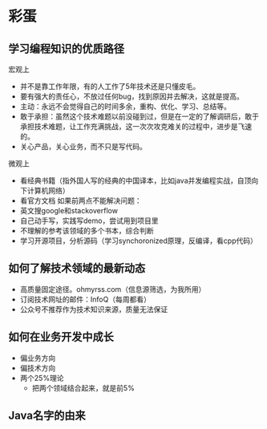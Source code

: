 # 彩蛋

## 学习编程知识的优质路径

宏观上

- 并不是靠工作年限，有的人工作了5年技术还是只懂皮毛。
- 要有强大的责任心，不放过任何bug，找到原因并去解决，这就是提高。
- 主动：永远不会觉得自己的时间多余，重构、优化、学习、总结等。
- 敢于承担：虽然这个技术难题以前没碰到过，但是在一定的了解调研后，敢于承担技术难题，让工作充满挑战，这一次次攻克难关的过程中，进步是飞速的。
- 关心产品，关心业务，而不只是写代码。

微观上

- 看经典书籍（指外国人写的经典的中国译本，比如java并发编程实战，自顶向下计算机网络）
- 看官方文档
如果前两点不能解决问题：
- 英文搜google和stackoverflow
- 自己动手写，实践写demo，尝试用到项目里
- 不理解的参考该领域的多个书本，综合判断
- 学习开源项目，分析源码（学习synchoronized原理，反编译，看cpp代码）

## 如何了解技术领域的最新动态

- 高质量固定途径。ohmyrss.com（信息源筛选，为我所用）
- 订阅技术网址的邮件：InfoQ（每周都看）
- 公众号不推荐作为技术知识来源，质量无法保证

## 如何在业务开发中成长

- 偏业务方向
- 偏技术方向
- 两个25%理论
    - 把两个领域结合起来，就是前5%

## Java名字的由来



